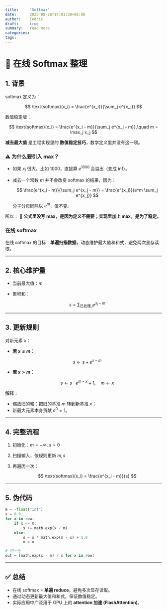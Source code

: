 ```yaml
---
title:     'Softmax'
date:      2025-08-26T14:01:30+08:00
author:    Cedric
draft:     true
summary:   read more
categories:
tags:
---
```


# 📑 在线 Softmax 整理

## 1. 背景

softmax 定义为：

$$
\text{softmax}(x_i) = \frac{e^{x_i}}{\sum_j e^{x_j}}
$$

数值稳定版：

$$
\text{softmax}(x_i) = \frac{e^{x_i - m}}{\sum_j e^{x_j - m}},\quad m = \max_j x_j
$$

**减去最大值** 是工程实现里的 **数值稳定技巧**，数学定义里并没有这一项。

### ⚠️ 为什么要引入 max？

* 如果 $x_i$ 很大，比如 1000，直接算 $e^{1000}$ 会溢出（变成 inf）。
* 减去一个常数 $m$ 并不会改变 softmax 的结果，因为：

  $$
  \frac{e^{x_i - m}}{\sum_j e^{x_j - m}}
  = \frac{e^{x_i}}{e^m \sum_j e^{x_j}}
  $$

  分子分母同除以 $e^m$，值不变。

所以：
📖 **公式里没写 max，是因为定义不需要；实现里加上 max，是为了稳定。**

### 在线 softmax

在线 softmax 的目标：**单遍扫描数据**，动态维护最大值和和式，避免两次显存读取。

---

## 2. 核心维护量

* 当前最大值：$m$
* 累积和：

  $$
  s = \sum_{\text{已处理 } j} e^{x_j - m}
  $$

---

## 3. 更新规则

对新元素 $x$：

* **若 $x \le m$：**

  $$
  s \gets s + e^{x - m}
  $$

* **若 $x > m$：**

  $$
  s \gets s \cdot e^{m - x} + 1,\quad m \gets x
  $$

解释：

* 缩放旧的和：把旧的基准 $m$ 转到新基准 $x$；
* 新最大元素本身贡献 $e^{0} = 1$。

---

## 4. 完整流程

1. 初始化：$m = -\infty, \ s = 0$
2. 扫描输入，依规则更新 $m, s$
3. 再遍历一次：

   $$
   \text{softmax}(x_i) = \frac{e^{x_i - m}}{s}
   $$

---

## 5. 伪代码

```python
m = -float("inf")
s = 0.0
for x in row:
    if x <= m:
        s += math.exp(x - m)
    else:
        s = s * math.exp(m - x) + 1.0
        m = x

# 归一化
out = [math.exp(x - m) / s for x in row]
```

---

## ✅ 总结

* 在线 softmax = **单遍 reduce**，避免多次显存读取。
* 通过动态更新最大值和和式，保证数值稳定。
* 实际应用中广泛用于 GPU 上的 **attention 加速 (FlashAttention)**。

